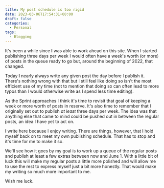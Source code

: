 ```yaml
---
title: My post schedule is too rigid
date: 2023-03-06T17:54:31+00:00
draft: false
categories:
  - Personal
tags:
  - Blogging
---
```


It's been a while since I was able to work ahead on this site. When I started publishing three days per week I would often have a week's worth (or more) of posts in the queue ready to go but, around the beginning of 2022, that changed.

Today I nearly always write any given post the day before I publish it. There's nothing wrong with that but I still feel like doing so isn't the most efficient use of my time (not to mention that doing so can often lead to more typos than I would otherwise write as I spend less time editing).

As the Sprint approaches I think it's time to revisit that goal of keeping a week or more worth of posts in reserve. It's also time to remember that I originally set out to publish _at least_ three days per week. The idea was that anything else that came to mind could be pushed out in between the regular posts, an idea I have yet to act on.

I write here because I enjoy writing. There are things, however, that I hold myself back on to meet my own publishing schedule. That has to stop and it's time for me to make it so.

We'll see how it goes by my goal is to work up a queue of the regular posts and publish at least a few extras between now and June 1. With a little bit of luck this will make my regular posts a little more polished and will allow me to use the rest to express myself just a bit more honestly. That would make my writing so much more important to me.

Wish me luck.
